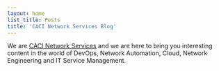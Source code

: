 ```yaml
---
layout: home
list_title: Posts
title: 'CACI Network Services Blog'
---
```


We are [CACI Network Services](https://www.caci.co.uk/services/network-infrastructure-consulting/) and we are here to bring you interesting content in the world of DevOps, Network Automation, Cloud, Network Engineering and IT Service Management.
